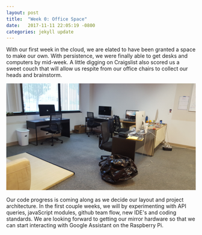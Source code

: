 ```yaml
---
layout: post
title:  "Week 0: Office Space"
date:   2017-11-11 22:05:19 -0800
categories: jekyll update
---
```

With our first week in the cloud, we are elated to have been granted a space to make our own. With persistence, we were finally able to get desks and computers by mid-week. A little digging on Craigslist also scored us a sweet couch that will allow us respite from our office chairs to collect our heads and brainstorm.

![Empty Office Pic](/MM_Blog/assets/img/office.jpg)

Our code progress is coming along as we decide our layout and project architecture. In the first couple weeks, we will by experimenting with API queries, javaScript modules, github team flow, new IDE's and coding standards. We are looking forward to getting our mirror hardware so that we can start interacting with Google Assistant on the Raspberry Pi.
